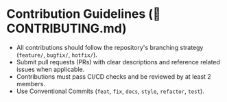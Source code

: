 # Contribution Guidelines (📜 CONTRIBUTING.md)

- All contributions should follow the repository's branching strategy (`feature/`, `bugfix/`, `hotfix/`).
- Submit pull requests (PRs) with clear descriptions and reference related issues when applicable.
- Contributions must pass CI/CD checks and be reviewed by at least 2 members.
- Use Conventional Commits (`feat`, `fix`, `docs`, `style`, `refactor`, `test`).
